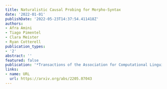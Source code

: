 ```yaml
---
title: Naturalistic Causal Probing for Morpho-Syntax
date: '2022-01-01'
publishDate: '2022-05-23T14:37:54.411418Z'
authors:
- Afra Amini
- Tiago Pimentel
- Clara Meister
- Ryan Cotterell
publication_types:
- '2'
abstract: ''
featured: false
publication: '*Transactions of the Association for Computational Linguistics*'
links:
- name: URL
  url: https://arxiv.org/abs/2205.07043
---
```


